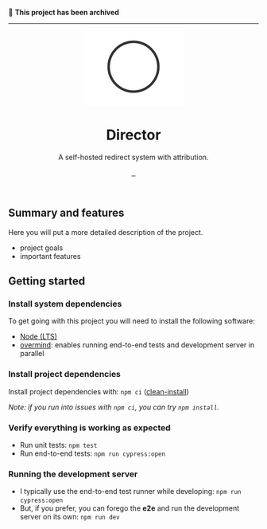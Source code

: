 🛑 **This project has been archived**

---

<p align="center">
  <a href="https://director.tnez.dev">
    <img src="logo.png" width="200">
  </a>
</p>

<h1 align="center">
  Director
</h1>

<p align="center">
  A self-hosted redirect system with attribution.
</p>

<p align="center">
  <a href="https://www.tnez.dev">
    <img alt="" src="https://img.shields.io/badge/Made%20By-tnez%2Edev-inactive.svg?style=for-the-badge">
  </a>

  <a href="https://director.tnez.dev">
    <img alt="" src="https://img.shields.io/badge/Deployed%20At-director.tnez.dev-inactive?style=for-the-badge">
  </a>

  <a href="#getting-started">
    <img alt="" src="https://img.shields.io/badge/Get%20Started-inactive?style=for-the-badge">
  </a>

</p>

<br>

## Summary and features

Here you will put a more detailed description of the project.

- project goals
- important features

## Getting started

### Install system dependencies

To get going with this project you will need to install the following software:

- [Node (LTS)](https://nodejs.org)
- [overmind](https://github.com/DarthSim/overmind): enables running end-to-end tests and development server in parallel

### Install project dependencies

Install project dependencies with: `npm ci` ([clean-install](https://docs.npmjs.com/cli/v7/commands/npm-ci))

_Note: if you run into issues with `npm ci`, you can try `npm install`._

### Verify everything is working as expected

- Run unit tests: `npm test`
- Run end-to-end tests: `npm run cypress:open`

### Running the development server

- I typically use the end-to-end test runner while developing: `npm run cypress:open`
- But, if you prefer, you can forego the **e2e** and run the development server on its own: `npm run dev`
